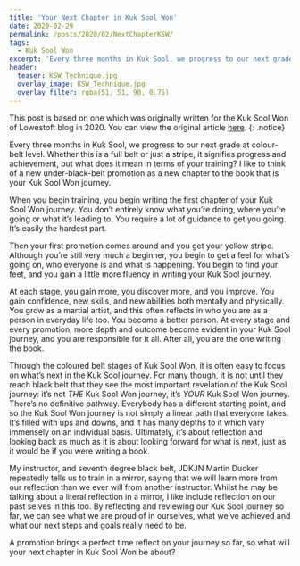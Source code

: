 ```yaml
---
title: 'Your Next Chapter in Kuk Sool Won'
date: 2020-02-29
permalink: /posts/2020/02/NextChapterKSW/
tags:
  - Kuk Sool Won
excerpt: 'Every three months in Kuk Sool, we progress to our next grade at colour-belt level. Whether this is a full belt or just a stripe, it signifies progress and achievement, but what does it mean in terms of your training?'
header:
  teaser: KSW_Technique.jpg
  overlay_image: KSW_Technique.jpg
  overlay_filter: rgba(51, 51, 90, 0.75)
---
```

This post is based on one which was originally written for the Kuk Sool Won of Lowestoft blog in 2020. You can view the original article [here](https://kuksoolwonlowestoft.co.uk/your-next-chapter-in-kuk-sool-won/).
{: .notice}

Every three months in Kuk Sool, we progress to our next grade at colour-belt level. Whether this is a full belt or just a stripe, it signifies progress and achievement, but what does it mean in terms of your training? I like to think of a new under-black-belt promotion as a new chapter to the book that is your Kuk Sool Won journey.

When you begin training, you begin writing the first chapter of your Kuk Sool Won journey.&nbsp;You don’t entirely know what you’re doing, where you’re going or what it’s leading to. You require a lot of guidance to get you going. It’s easily the hardest part.

Then your first promotion comes around and&nbsp;you get your yellow stripe. Although you’re&nbsp;still very much a beginner, you begin to get&nbsp;a feel for what’s going on, who everyone is and what is happening. You begin to find your feet, and you gain a little more fluency in writing your Kuk Sool journey.

At each stage, you gain more, you discover more, and you improve. You gain confidence, new skills, and new abilities both mentally and physically. You grow as a martial artist, and this often reflects in who you are as a person in everyday life too. You become a better person. At every stage and every promotion, more depth and outcome become evident in your Kuk Sool journey, and you are responsible for it all. After all, you are the one writing the book.

Through the coloured belt stages of Kuk Sool Won, it is often easy to focus on what’s next in the Kuk Sool journey. For many though, it is not until they reach black belt that they see the most important revelation of the Kuk Sool journey: it’s not *THE* Kuk Sool Won journey, it’s *YOUR* Kuk Sool Won journey. There’s no definitive pathway. Everybody has a different starting point, and so the Kuk Sool Won journey is not simply a linear path that everyone takes. It’s filled with ups and downs, and it has many depths to it which vary immensely on an individual basis. Ultimately, it’s about reflection and looking back as much&nbsp;as it is about looking forward for what is next, just as it would be if you were writing a book.

My instructor, and seventh degree black belt, JDKJN Martin Ducker repeatedly tells us to train in a mirror, saying that we will learn more from our reflection than we ever will from another instructor. Whilst he may be talking about a literal reflection in a mirror, I like include reflection on our past selves in this too. By reflecting and reviewing our Kuk Sool journey so far, we can see what we are proud of in ourselves, what we’ve achieved and what our next steps and goals really need to be.

A promotion brings a perfect time reflect on your journey so far, so what will your next chapter in Kuk Sool Won be about?
